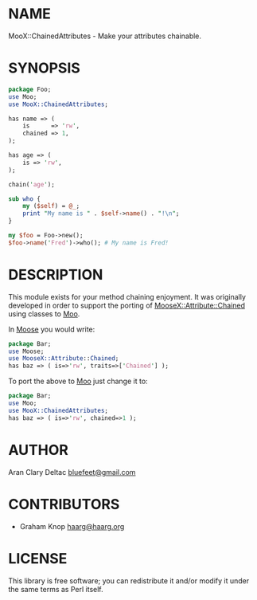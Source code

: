# NAME

MooX::ChainedAttributes - Make your attributes chainable.

# SYNOPSIS

```perl
package Foo;
use Moo;
use MooX::ChainedAttributes;

has name => (
    is      => 'rw',
    chained => 1,
);

has age => (
    is => 'rw',
);

chain('age');

sub who {
    my ($self) = @_;
    print "My name is " . $self->name() . "!\n";
}

my $foo = Foo->new();
$foo->name('Fred')->who(); # My name is Fred!
```

# DESCRIPTION

This module exists for your method chaining enjoyment.  It
was originally developed in order to support the porting of
[MooseX::Attribute::Chained](https://metacpan.org/pod/MooseX%3A%3AAttribute%3A%3AChained) using classes to [Moo](https://metacpan.org/pod/Moo).

In [Moose](https://metacpan.org/pod/Moose) you would write:

```perl
package Bar;
use Moose;
use MooseX::Attribute::Chained;
has baz => ( is=>'rw', traits=>['Chained'] );
```

To port the above to [Moo](https://metacpan.org/pod/Moo) just change it to:

```perl
package Bar;
use Moo;
use MooX::ChainedAttributes;
has baz => ( is=>'rw', chained=>1 );
```

# AUTHOR

Aran Clary Deltac <bluefeet@gmail.com>

# CONTRIBUTORS

- Graham Knop <haarg@haarg.org>

# LICENSE

This library is free software; you can redistribute it and/or modify
it under the same terms as Perl itself.
